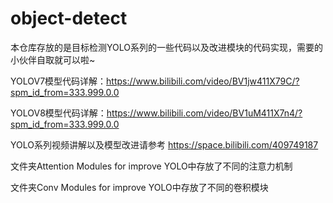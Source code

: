 # object-detect
本仓库存放的是目标检测YOLO系列的一些代码以及改进模块的代码实现，需要的小伙伴自取就可以啦~

YOLOV7模型代码详解：https://www.bilibili.com/video/BV1jw411X79C/?spm_id_from=333.999.0.0

YOLOV8模型代码详解：https://www.bilibili.com/video/BV1uM411X7n4/?spm_id_from=333.999.0.0

YOLO系列视频讲解以及模型改进请参考 https://space.bilibili.com/409749187

文件夹Attention Modules for improve YOLO中存放了不同的注意力机制

文件夹Conv Modules for improve YOLO中存放了不同的卷积模块
